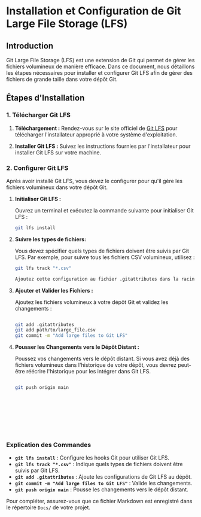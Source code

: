 # Installation et Configuration de Git Large File Storage (LFS)

## Introduction

Git Large File Storage (LFS) est une extension de Git qui permet de gérer les fichiers volumineux de manière efficace. Dans ce document, nous détaillons les étapes nécessaires pour installer et configurer Git LFS afin de gérer des fichiers de grande taille dans votre dépôt Git.

## Étapes d'Installation

### 1. Télécharger Git LFS

1. **Téléchargement :** Rendez-vous sur le site officiel de [Git LFS](https://git-lfs.github.com/) pour télécharger l'installateur approprié à votre système d'exploitation.
   
2. **Installer Git LFS :** Suivez les instructions fournies par l'installateur pour installer Git LFS sur votre machine.

### 2. Configurer Git LFS

Après avoir installé Git LFS, vous devez le configurer pour qu'il gère les fichiers volumineux dans votre dépôt Git.

1. **Initialiser Git LFS :**
   
   Ouvrez un terminal et exécutez la commande suivante pour initialiser Git LFS :

   ```bash
   git lfs install

2. **Suivre les types de fichiers:**

    Vous devez spécifier quels types de fichiers doivent être suivis par Git LFS. Par exemple, pour suivre tous les fichiers CSV volumineux, utilisez :

    ```bash
    git lfs track "*.csv"

    Ajoutez cette configuration au fichier .gitattributes dans la racine de votre dépôt

3. **Ajouter et Valider les Fichiers :**

    Ajoutez les fichiers volumineux à votre dépôt Git et validez les changements :

    ```bash
    
    git add .gitattributes
    git add path/to/large_file.csv
    git commit -m "Add large files to Git LFS"

4. **Pousser les Changements vers le Dépôt Distant :**

    Poussez vos changements vers le dépôt distant. Si vous avez déjà des fichiers volumineux dans l'historique de votre dépôt, vous devrez peut-être réécrire l'historique pour les intégrer dans Git LFS.

    ```bash
    
    git push origin main










### Explication des Commandes

- **`git lfs install`** : Configure les hooks Git pour utiliser Git LFS.
- **`git lfs track "*.csv"`** : Indique quels types de fichiers doivent être suivis par Git LFS.
- **`git add .gitattributes`** : Ajoute les configurations de Git LFS au dépôt.
- **`git commit -m "Add large files to Git LFS"`** : Valide les changements.
- **`git push origin main`** : Pousse les changements vers le dépôt distant.

Pour compléter, assurez-vous que ce fichier Markdown est enregistré dans le répertoire `Docs/` de votre projet.
